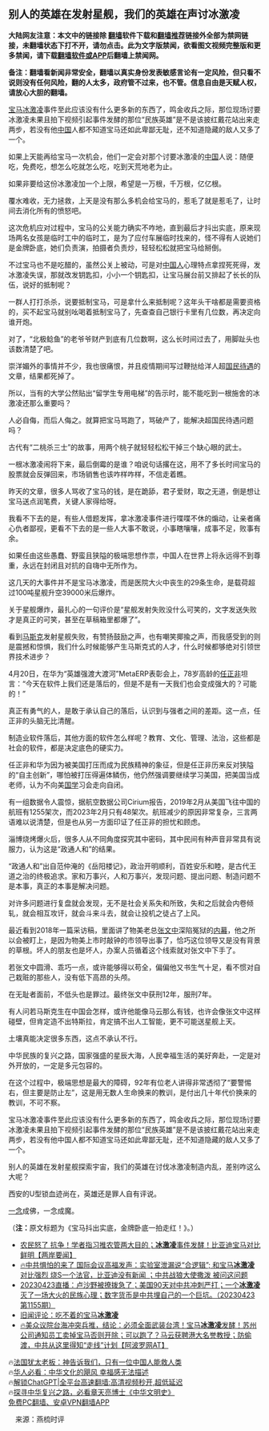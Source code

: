 <!-- 面包屑导航 --> <h2>别人的英雄在发射星舰，我们的英雄在声讨冰激凌</h2> <p class="notice"><b>大陆网友注意：本文中的链接除 <a href="https://github.com/bannedbook/fanqiang" >翻墙</a>软件下载和<a href="https://github.com/killgcd/justmysocks/blob/master/README.md">翻墙推荐</a>链接外全部为禁网链接，未翻墙状态下打不开，请勿点击。此为文字版禁闻，欲看图文视频完整版和更多禁闻，请下载<a href="https://github.com/bannedbook/fanqiang">翻墙软件或APP</a>后翻墙上禁闻网。</p><p>备注：翻墙看新闻非常安全，翻墙以真实身份发表敏感言论有一定风险，但只看不说则没有任何风险，翻的人太多，政府管不过来，也不管。信息自由是天赋人权，请放心大胆的翻墙。</b></p>  <div class="entry"> <p id="summary"><a href="https://www.bannedbook.org/bnews/tag/%e5%ae%9d%e9%a9%ac/" class="st_tag internal_tag" rel="tag" title="标签 宝马 下的日志">宝马</a><a href="https://www.bannedbook.org/bnews/tag/%E5%86%B0%E6%BF%80%E5%87%8C/" class="st_tag internal_tag" rel="tag" title="标签 冰激凌 下的日志">冰激凌</a>事件至此应该没有什么更多新的东西了，鸣金收兵之际，那位现场讨要冰激凌未果且拍下视频引起事件发酵的那位“民族英雄”是不是该披红戴花站出来走两步，若没有他<span class='wp_keywordlink_affiliate'><a href="https://www.bannedbook.org/" title="中国" target="_blank">中国</a></span>人都不知道宝马还如此卑鄙无耻，还不知道隐藏的敌人又多了一个。</p> <p id="conimg">如果上天能再给宝马一次机会，他们一定会对那个讨要冰激凌的<a href="https://www.bannedbook.org/bnews/tag/%E4%B8%AD%E5%9B%BD/" class="st_tag internal_tag" rel="tag" title="标签 中国 下的日志">中国</a>人说：随便吃，免费吃，想怎么吃就怎么吃，吃到天荒地老为止。</p> <p>如果非要给这份冰激凌加一个上限，希望是一万根，千万根，亿亿根。</p> <p>覆水难收，无力拯救，上天是没有那么多机会给宝马的，惹毛了就是惹毛了，让时间去消化所有的愤怒吧。</p> <p>这次危机应对过程中，宝马的公关能力确实不咋地，直到最后才抖出实底，原来现场两名女孩是临时工中的临时工，是为了应付车展临时找来的，怪不得有人说她们是金牌卧底，她们负责演，拍摄者负责炒，轻轻松松就把宝马给掰倒。</p> <p>不过宝马也不是吃醋的，虽然公关上被动，可是对<a href="https://www.bannedbook.org/bnews/tag/%e4%b8%ad%e5%9b%bd%e4%ba%ba/" class="st_tag internal_tag" rel="tag" title="标签 中国人 下的日志">中国人</a>心理特点拿捏死死得，发冰激凌失误，那就改发钥匙扣，小小一个钥匙扣，让宝马展台前又排起了长长的队伍，说好的抵制呢？</p> <p>一群人打打杀杀，说要抵制宝马，可是拿什么来抵制呢？这年头干啥都是需要资格的，买不起宝马就别吆喝着抵制宝马了，先查查自己银行卡里有几位数，再决定向谁开炮。</p> <p>对了，“北极鲶鱼”的老爷爷财产到底有几位数啊，这么长时间过去了，用脚趾头也该数清楚了吧。</p> <p>崇洋媚外的事情并不少，我也很痛恨，并且疫情期间写过鞭挞给洋人超<a href="https://www.bannedbook.org/bnews/tag/%E5%9B%BD%E6%B0%91%E5%BE%85%E9%81%87/" class="st_tag internal_tag" rel="tag" title="标签 国民待遇 下的日志">国民待遇</a>的文章，结果都死掉了。</p> <p>所以，当有的大学公然贴出“留学生专用电梯”的告示时，能不能吃到一根施舍的冰激凌还那么重要吗？</p> <p>人必自侮，而后人侮之。就算把宝马骂跑了，骂破产了，能解决超国民待遇问题吗？</p> <p>古代有“二桃杀三士”的故事，用两个桃子就轻轻松松干掉三个缺心眼的武士。</p> <p>一根冰激凌闹将下来，最后倒霉的是谁？咱说句话撂在这，用不了多长时间宝马的股票就会反弹回来，市场销售也该咋样咋样，不信走着瞧。</p> <p>昨天的文章，很多人骂收了宝马的钱，是在跪舔，君子爱财，取之无道，倒是想让宝马送点润笔费，关键人家得给呀。</p> <p>我看不下去的是，有些人借题发挥，拿冰激凌事件进行喋喋不休的煽动，让亲者痛心仇者鄙视，更看不下去的是一些人大事不敢说，小事瞎嚷嚷，成事不足，败事有余。</p> <p>如果任由这些愚蠢、野蛮且狭隘的极端思想作祟，中国人在世界上将永远得不到尊重，永远在封闭且对抗的自嗨中无所作为。</p> <p>这几天的大事件并不是宝马冰激凌，而是医院大火中丧生的29条生命，是载荷超过100吨星舰升空39000米后爆炸。</p> <p>关于星舰爆炸，最扎心的一句评价是“星舰发射失败没什么可笑的，文字发送失败才是真正的可笑，甚至在草稿箱里都爆了”。</p> <p>看到<a href="https://www.bannedbook.org/bnews/tag/%E9%A9%AC%E6%96%AF%E5%85%8B/" class="st_tag internal_tag" rel="tag" title="标签 马斯克 下的日志">马斯克</a>发射星舰失败，有赞扬鼓励之声，也有嘲笑揶揄之声，而我感受到的则是震撼和惊惧，我们什么时候能够产生马斯克式的人才，什么时候都够绝对引领世界技术进步？</p> <p>4月20日，在华为“英雄强渡大渡河”MetaERP表彰会上，78岁高龄的<a href="https://www.bannedbook.org/bnews/tag/%E4%BB%BB%E6%AD%A3%E9%9D%9E/" class="st_tag internal_tag" rel="tag" title="标签 任正非 下的日志">任正非</a>坦言：“今天在软件上我们还是落后的，但是不是有一天我们也会变成强大的？可能的！”</p>  <p>真正有勇气的人，是敢于承认自己的落后，认识到与强者之间的差距。这一点，任正非的头脑无比清醒。</p> <p>制造业软件落后，其他方面的软件怎么样呢？教育、文化、管理、法治，这些都是社会的软件，都是决定底色的硬实力。</p> <p>任正非和华为因为被美国打压而成为民族精神的象征，但是任正非历来反对狭隘的“自主创新”，哪怕被打压得遍体鳞伤，他仍然强调要继续学习美国，把美国当成老师，认为不向美<span class='wp_keywordlink'><a href="https://www.bannedbook.org/forum24/" title="国学传统文化禁书" target="_blank">国学</a></span>习会走向自闭。</p> <p>有一组数据令人震惊，据航空数据公司Cirium报告，2019年2月从美国飞往中国的航班有1255架次，而2023年2月只有48架次。航班减少的原因非常复杂，三言两语难以说清楚，但是也从另一方面印证了任正非的担忧和顾虑。</p> <p>淄博烧烤爆火后，很多人从不同角度探究其中密码，其中民间有种声音非常具有说服力，认为这是“政通人和”的结果。</p> <p>“政通人和”出自范仲淹的《岳阳楼记》，政治开明顺利，百姓安乐和睦，是古代王道之治的终极追求。家和万事兴，人和万事兴，发现问题、提出问题、制造问题不是本事，真正的本事是解决问题。</p> <p>对许多问题进行复盘就会发现，无不是社会关系失和所致，失和之后就会内卷倾轧，就会相互攻讦，就会斗来斗去，就会让投机之徒占了上风。</p> <p>最近看到2018年一篇采访稿，里面讲了物美老总<a href="https://www.bannedbook.org/bnews/tag/%E5%BC%A0%E6%96%87%E4%B8%AD/" class="st_tag internal_tag" rel="tag" title="标签 张文中 下的日志">张文中</a>深陷冤狱的<span class='wp_keywordlink_affiliate'><a href="https://www.bannedbook.org/bnews/ccpdope/" title="中共高层内幕" target="_blank">内幕</a></span>，他之所以会被盯上，是因为物美上市时敲钟的市领导出事了，恰巧这位领导又是没有背景的草根。坏人的朋友也是坏人，办案人员循着这个线索就对张文中下手了。</p> <p>若张文中圆滑、乖巧一点，或许能够得以苟全，偏偏他又书生气十足，看不惯对自己栽赃的那些人，没有低下高昂的头颅。</p> <p>在无耻者面前，不低头也是罪过。最终张文中获刑12年，服刑7年。</p>  <p>有人问若马斯克生在中国会怎样，或许他能像马云那么有钱，也许会像张文中这样碰壁，但肯定造不出特斯拉，肯定搞不出人工智能，更不可能送星舰上天。</p> <p>土壤真能决定很多东西，这点不承认不行。</p> <p>中华民族的复兴之路，国家强盛的星辰大海，人民幸福生活的美好奔赴，一定是对外开放的，一定是多元包容的。</p> <p>在这个过程中，极端思想是最大的障碍，92年有位老人讲得非常透彻了“要警惕右，但主要是防止左”，这是用无数人生命换来的教训，是付出几十年代价换来的教训，不可不察。</p> <p>宝马冰激凌事件至此应该没有什么更多新的东西了，鸣金收兵之际，那位现场讨要冰激凌未果且拍下视频引起事件发酵的那位“民族英雄”是不是该披红戴花站出来走两步，若没有他中国人都不知道宝马还如此卑鄙无耻，还不知道隐藏的敌人又多了一个。</p> <p>别人的英雄在发射星舰探索宇宙，我们的英雄在讨伐冰激凌制造内乱，差别咋这么大呢？</p> <p>西安的U型锁血迹尚在，英雄还是罪人自有评说。</p> <p><span class='wp_keywordlink'><a href="https://www.bannedbook.org/forum2/topic13.html" title="小冊子：一念決定未來（更新版）" target="_blank">一念</a></span>成佛，一念成魔。</p> <p>（<strong>注：</strong>原文标题为《宝马抖出实底，金牌卧底一拍走红！》。）</p> <!--<div id="taboola-mid-1"></div>--><ul class='op-related-articles' title='相关阅读'> <li><a href='https://www.bannedbook.org/bnews/bannedvideo/20230423/1875694.html' target='_blank'>农民怒了 抗争！学者指习推农管两大目的；<b>冰激凌</b>事件发酵！比亚迪宝马对比鲜明【两岸要闻】</a></li> <li><a href='https://www.bannedbook.org/bnews/bannedvideo/20230423/1875687.html' target='_blank'>🔥中共惧怕的来了 国际会议高福发声：实验室泄漏说“合逻辑”; 和宝马<b>冰激凌</b>对比强烈 烧S一个法官，比亚迪没有新闻 ；中共战狼大使撒泼 被问这问题</a></li> <li><a href='https://www.bannedbook.org/bnews/sohnews/20230423/1875599.html' target='_blank'>20230423直播：卢沙野被撩拨急了；美国90天对中共冲刺严打；一个<b>冰激凌</b>灭了一场大火的民族心理；数字货币是中共埋自己的一个巨坑。（20230423 第1155期）</a></li> <li><a href='https://www.bannedbook.org/bnews/comments/20230423/1875579.html' target='_blank'>旧闻评论：吃不着的宝马<b>冰激凌</b></a></li> <li><a href='https://www.bannedbook.org/bnews/bannedvideo/20230423/1875507.html' target='_blank'>🔥美众议院台海冲突兵推，结论：必须全面武装台湾！宝马<b>冰激凌</b>发酵！苏州公司通知员工卖掉宝马否则开除；可以跑了？马云获聘港大名誉教授；防偷渡，中共从这里得知“走线”计划【阿波罗网AT】</a></li> </ul> <p class="texttj"> 🔥<a href="https://www.bannedbook.org/bnews/ssgc/20230219/1850782.html" target="_blank">法国犹太老板：神告诉我们，只有一位中国人能救人类</a><br/> 🔥<a href="https://www.bannedbook.org/bnews/comments/20220220/1694796.html" target="_blank">华人必看：中华文化的飓风 幸福感无法描述</a><br/> 🔥<a href="https://github.com/bannedbook/fanqiang/wiki/V2ray%E6%9C%BA%E5%9C%BA" target="_blank">解锁ChatGPT|全平台高速翻墙:高清视频秒开,超低延迟</a><br/> 🔥<a href="https://www.bannedbook.org/bnews/comments/20220808/1768773.html" target="_blank">探寻中华复兴之路，必看章天亮博士《中华文明史》</a><br/> <a href="https://github.com/bannedbook/fanqiang/wiki/%E7%A6%81%E9%97%BB%E7%BD%91%E5%AE%89%E5%8D%93%E7%BF%BB%E5%A2%99%E6%96%B0%E9%97%BBAPP" target="_blank">免费PC翻墙、安卓VPN翻墙APP</a><br/> </p> <p class="src-info">　来源：燕梳时评 </p><a name='sharetosocial'></a> <div style="margin-bottom:5px;padding-bottom:5px;clear:both"> <div id="archive-pix-1" class="banner-ads"> <!-- AuctionX Display platform tag START --> <div id="27602x728x90x621x_ADSLOT1" clicktrack="%%CLICK_URL_ESC%%"></div>  <!-- AuctionX Display platform tag END --> </div> <div id="archive-pix-2" class="banner-ads"> <!-- AuctionX Display platform tag START --> <div id="27556x300x250x621x_ADSLOT1" clicktrack="%%CLICK_URL_ESC%%" style="margin:0 auto;text-align:center"></div>  <!-- AuctionX Display platform tag END --> </div> </div>  <div id="archive-pix-1" class="banner-ads"> <!-- AuctionX Display platform tag START --> <div id="27603x728x90x621x_ADSLOT1" clicktrack="%%CLICK_URL_ESC%%"></div>  <!-- AuctionX Display platform tag END --> </div> </div><!--END ENTRY--> 